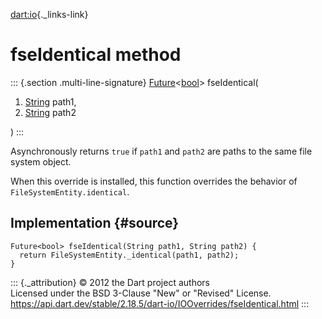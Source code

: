 [dart:io](../../dart-io/dart-io-library){._links-link}

fseIdentical method
===================

::: {.section .multi-line-signature}
[Future](../../dart-async/future-class)\<[bool](../../dart-core/bool-class)\>
fseIdentical(

1.  [String](../../dart-core/string-class) path1,
2.  [String](../../dart-core/string-class) path2

)
:::

Asynchronously returns `true` if `path1` and `path2` are paths to the
same file system object.

When this override is installed, this function overrides the behavior of
`FileSystemEntity.identical`.

Implementation {#source}
--------------

``` {.language-dart data-language="dart"}
Future<bool> fseIdentical(String path1, String path2) {
  return FileSystemEntity._identical(path1, path2);
}
```

::: {._attribution}
© 2012 the Dart project authors\
Licensed under the BSD 3-Clause \"New\" or \"Revised\" License.\
<https://api.dart.dev/stable/2.18.5/dart-io/IOOverrides/fseIdentical.html>
:::
